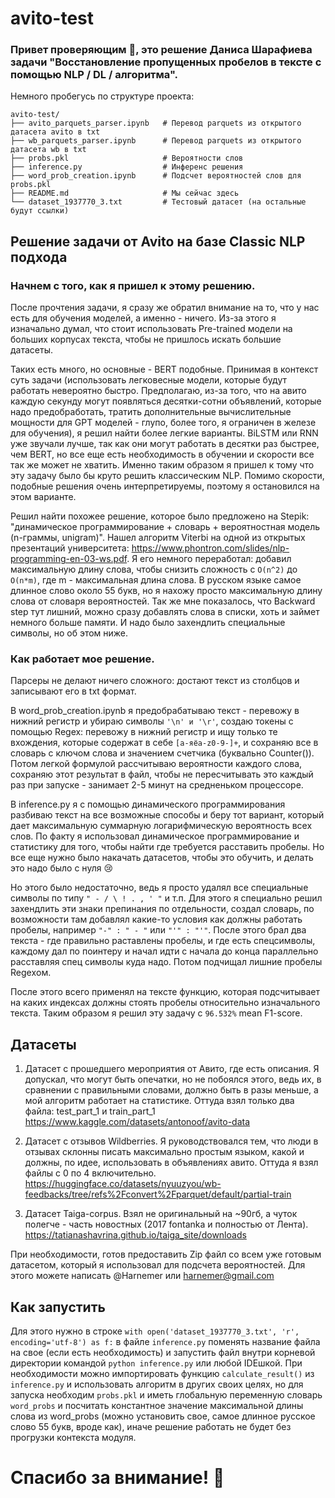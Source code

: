 # avito-test

### Привет проверяющим 👋, это решение Даниса Шарафиева задачи "Восстановление пропущенных пробелов в тексте с помощью NLP / DL / алгоритма".

Немного пробегусь по структуре проекта:

```
avito-test/
├── avito_parquets_parser.ipynb   # Перевод parquets из открытого датасета avito в txt
├── wb_parquets_parser.ipynb      # Перевод parquets из открытого датасета wb в txt
├── probs.pkl                     # Вероятности слов
├── inference.py                  # Инференс решения
├── word_prob_creation.ipynb      # Подсчет вероятностей слов для probs.pkl
├── README.md                     # Мы сейчас здесь 
└── dataset_1937770_3.txt         # Тестовый датасет (на остальные будут ссылки)
```

## Решение задачи от Avito на базе Classic NLP подхода

### Начнем с того, как я пришел к этому решению.

После прочтения задачи, я сразу же обратил внимание на то, что у нас есть для обучения моделей, а именно - ничего. Из-за этого я изначально думал, что стоит использовать Pre-trained модели на больших корпусах текста, чтобы не пришлось искать большие датасеты. 

Таких есть много, но основные - BERT подобные. Принимая в контекст суть задачи (использовать легковесные модели, которые будут работать невероятно быстро. Предполагаю, из-за того, что на авито каждую секунду могут появляться десятки-сотни объявлений, которые надо предобработать, тратить дополнительные вычислительные мощности для GPT моделей - глупо, более того, я ограничен в железе для обучения), я решил найти более легкие варианты. BiLSTM или RNN уже звучали лучше, так как они могут работать в десятки раз быстрее, чем BERT, но все еще есть необходимость в обучении и скорости все так же может не хватить. Именно таким образом я пришел к тому что эту задачу было бы круто решить классическим NLP. Помимо скорости, подобные решения очень интерпретируемы, поэтому я остановился на этом варианте. 

Решил найти похожее решение, которое было предложено на Stepik: "динамическое программирование + словарь + вероятностная модель (n-граммы, unigram)". Нашел алгоритм Viterbi на одной из открытых презентаций университета: https://www.phontron.com/slides/nlp-programming-en-03-ws.pdf. Я его немного переработал: добавил максимальную длину слова, чтобы снизить сложность с `O(n^2)` до `O(n*m)`, где m - максимальная длина слова. В русском языке самое длинное слово около 55 букв, но я нахожу просто максимальную длину слова от словаря вероятностей. Так же мне показалось, что Backward step тут лишний, можно сразу добавлять слова в списки, хоть и займет немного больше памяти. И надо было захендлить специальные символы, но об этом ниже.

### Как работает мое решение.

Парсеры не делают ничего сложного: достают текст из столбцов и записывают его в txt формат.

В word_prob_creation.ipynb я предобрабатываю текст - перевожу в нижний регистр и убираю символы `'\n' и '\r'`, создаю токены с помощью Regex: перевожу в нижний регистр и ищу только те вхождения, которые содержат в себе `[а-яёa-z0-9-]+`, и сохраняю все в словарь с ключом слова и значением счетчика (буквально Counter()). Потом легкой формулой рассчитываю вероятности каждого слова, сохраняю этот результат в файл, чтобы не пересчитывать это каждый раз при запуске - занимает 2-5 минут на средненьком процессоре.

В inference.py я с помощью динамического программирования разбиваю текст на все возможные способы и беру тот вариант, который дает максимальную суммарную логарифмическую вероятность всех слов. По факту я использовал динамическое программирование и статистику для того, чтобы найти где требуется расставить пробелы. Но все еще нужно было накачать датасетов, чтобы это обучить, и делать это надо было с нуля 😢

Но этого было недостаточно, ведь я просто удалял все специальные символы по типу `" - / \ ! . , ' "` и т.п. Для этого я специально решил захендлить эти знаки препинания по отдельности, создал словарь, по возможности там добавлял какие-то условия как должны работать пробелы, например `"-" : " - "` или `"'" : "'"`. После этого брал два текста - где правильно раставлены пробелы, и где есть спецсимволы, каждому дал по поинтеру и начал идти с начала до конца параллельно расставляя спец символы куда надо. Потом подчищал лишние пробелы Regexом.

После этого всего применял на тексте функцию, которая подсчитывает на каких индексах должны стоять пробелы относительно изначального текста. Таким образом я решил эту задачу с `96.532%` mean F1-score.

## Датасеты

1. Датасет с прошедшего мероприятия от Авито, где есть описания. Я допускал, что могут быть опечатки, но не побоялся этого, ведь их, в сравнении с правильными словами, должно быть в разы меньше, а мой алгоритм работает на статистике. Оттуда взял только два файла: test_part_1 и train_part_1 https://www.kaggle.com/datasets/antonoof/avito-data

2. Датасет с отзывов Wildberries. Я руководствовался тем, что люди в отзывах склонны писать максимально простым языком, какой и должны, по идее, использовать в объявлениях авито. Оттуда я взял файлы с 0 по 4 включительно. https://huggingface.co/datasets/nyuuzyou/wb-feedbacks/tree/refs%2Fconvert%2Fparquet/default/partial-train

3. Датасет Taiga-corpus. Взял не оригинальный на ~90гб, а чуток полегче - часть новостных (2017 fontanka и полностью от Лента). https://tatianashavrina.github.io/taiga_site/downloads

При необходимости, готов предоставить Zip файл со всем уже готовым датасетом, который я использовал для подсчета вероятностей. Для этого можете написать @Harnemer или harnemer@gmail.com

## Как запустить

Для этого нужно в строке `with open('dataset_1937770_3.txt', 'r', encoding='utf-8') as f:` в файле `inference.py` поменять название файла на свое (если есть необходимость) и запустить файл внутри корневой директории командой `python inference.py` или любой IDEшкой. При необходимости можно импортировать функцию `calculate_result()` из `inference.py` и использовать алгоритм в других своих целях, но для запуска необходим `probs.pkl` и иметь глобальную переменную словарь `word_probs` и посчитать константное значение максимальной длины слова из word_probs (можно установить свое, самое длинное русское слово 55 букв, вроде как), иначе решение работать не будет без прогрузки контекста модуля.

# Спасибо за внимание! 🙏
